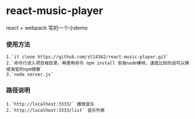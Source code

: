 # react-music-player
react + webpack 写的一个小demo

### 使用方法
    1.`it clone https://github.com/zt14362/react-music-player.git`  
    2.`命令行进入项目根目录，再使用命令 npm install 安装node模块，速度比较的话可以换成淘宝的npm镜像`
    3.`node server.js`

### 路径说明
    1.`http://localhost:3333/` 播放音乐
    2.`http://localhost:3333/list` 音乐列表
